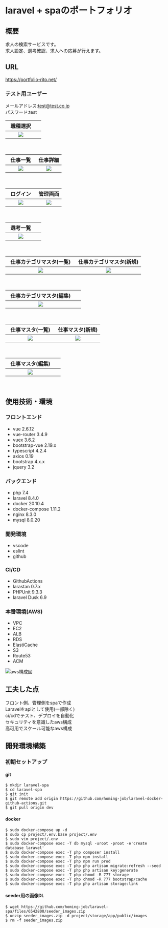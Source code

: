 # laravel + spaのポートフォリオ

## 概要
求人の検索サービスです。<br>
求人設定、選考確認、求人への応募が行えます。

## URL
https://portfolio-rito.net/

### テスト用ユーザー
メールアドレス:test@test.co.jp<br>
パスワード:test

| 職種選択　|  |
| :----: | :----: |
| <img src="https://user-images.githubusercontent.com/72111956/120408935-f350e400-c38a-11eb-97aa-748d152cf5ac.png">   |   |
<br>

| 仕事一覧　|仕事詳細  |
| :----: | :----: |
| <img src="https://user-images.githubusercontent.com/72111956/120408938-f4821100-c38a-11eb-80c1-b0c25ba5081c.png">   | <img src="https://user-images.githubusercontent.com/72111956/120408937-f3e97a80-c38a-11eb-87c1-51816f23ad47.png">   |
<br>

| ログイン　|管理画面  |
| :----: | :----: |
| <img src="https://user-images.githubusercontent.com/72111956/120408940-f51aa780-c38a-11eb-9199-28af63b2b620.png">   | <img src="https://user-images.githubusercontent.com/72111956/120408929-f21fb700-c38a-11eb-9781-e277c9937105.png">   |
<br>

| 選考一覧　|  |
| :----: | :----: |
| <img src="https://user-images.githubusercontent.com/72111956/120408952-f77d0180-c38a-11eb-933e-57bd51f473cb.png">   |   |
<br>

| 仕事カテゴリマスタ(一覧)　|仕事カテゴリマスタ(新規)  |
| :----: | :----: |
| <img src="https://user-images.githubusercontent.com/72111956/120408943-f5b33e00-c38a-11eb-908e-7aaa55ee28d0.png">   | <img src="https://user-images.githubusercontent.com/72111956/120408945-f5b33e00-c38a-11eb-9833-a6da62f6b75d.png">   |
<br>

| 仕事カテゴリマスタ(編集)　|  |
| :----: | :----: |
| <img src="https://user-images.githubusercontent.com/72111956/120408948-f64bd480-c38a-11eb-8dc5-0cd51d0e1d60.png">   |   |
<br>

| 仕事マスタ(一覧)　|仕事マスタ(新規)  |
| :----: | :----: |
| <img src="https://user-images.githubusercontent.com/72111956/120408942-f51aa780-c38a-11eb-8593-6bf999d57296.png">   | <img src="https://user-images.githubusercontent.com/72111956/120408950-f64bd480-c38a-11eb-9f7f-be43865d30c0.png">   |
<br>

| 仕事マスタ(編集)　|  |
| :----: | :----: |
| <img src="https://user-images.githubusercontent.com/72111956/120408951-f6e46b00-c38a-11eb-851d-6d733c503f70.png">   |   |
<br>

## 使用技術・環境
### フロントエンド
- vue 2.6.12
- vue-router 3.4.9
- vuex 3.6.2
- bootstrap-vue 2.19.x
- typescript 4.2.4
- axios 0.19
- bootstrap 4.x.x
- jquery 3.2

### バックエンド
- php 7.4
- laravel 8.4.0
- docker 20.10.4
- docker-compose 1.11.2
- nginx 8.3.0
- mysql 8.0.20

### 開発環境
- vscode
- eslint
- github

### CI/CD
- GithubActions
- larastan 0.7.x
- PHPUnit 9.3.3
- laravel Dusk 6.9

### 本番環境(AWS)
- VPC
- EC2
- ALB
- RDS
- ElastiCache
- S3
- Route53
- ACM

![aws構成図](https://user-images.githubusercontent.com/72111956/120178867-e88c3700-c244-11eb-9410-372e8fc977b9.png)

## 工夫した点
フロント側、管理側をspaで作成<br>
Laravelをapiとして使用(一部除く)<br>
ci/cdでテスト、デプロイを自動化<br>
セキュリティを意識したaws構成<br>
高可用でスケール可能なaws構成<br>

## 開発環境構築
### 初期セットアップ

#### git
```
$ mkdir laravel-spa
$ cd laravel-spa
$ git init
$ git remote add origin https://github.com/homing-job/laravel-docker-github-actions.git
$ git pull origin dev
```

#### docker
```
$ sudo docker-compose up -d
$ sudo cp project/.env.base project/.env
$ sudo vim project/.env
$ sudo docker-compose exec -T db mysql -uroot -proot -e'create database laravel'
$ sudo docker-compose exec -T php composer install
$ sudo docker-compose exec -T php npm install
$ sudo docker-compose exec -T php npm run prod
$ sudo docker-compose exec -T php php artisan migrate:refresh --seed
$ sudo docker-compose exec -T php php artisan key:generate
$ sudo docker-compose exec -T php chmod -R 777 storage
$ sudo docker-compose exec -T php chmod -R 777 bootstrap/cache
$ sudo docker-compose exec -T php php artisan storage:link
```

#### seeder用の画像DL
```
$ wget https://github.com/homing-job/laravel-spa/files/6542800/seeder_images.zip
$ unzip seeder_images.zip -d project/storage/app/public/images
$ rm -f seeder_images.zip
```
